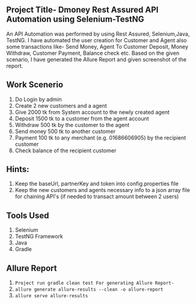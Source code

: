 ## Project Title- Dmoney Rest Assured API Automation using Selenium-TestNG

An API Automation was performed by using Rest Assured, Selenium,Java, TestNG. I have automated the user creation for Customer and Agent also some transactions like- Send Money, Agent To Customer Deposit, Money Withdraw, Customer Payment, Balance check etc. Based on the given scenario, I have generated the Allure Report and given screenshot of the report.

## Work Scenerio
1. Do Login by admin
2. Create 2 new customers and a agent
3. Give 2000 tk from System account to the newly created agent
4. Deposit 1500 tk to a customer from the agent account
5. Withdraw 500 tk by the customer to the agent
6. Send money 500 tk to another customer
7. Payment 100 tk to any merchant (e.g. 01686606905) by the recipient customer
8. Check balance of the recipient customer
   
## Hints:
1. Keep the baseUrl, partnerKey and token into config.properties file
2. Keep the new customers and agents necessary info to a json array file for chaining API's (if needed to transact amount between 2 users)
   
## Tools Used
1. Selenium
2. TestNG Framework
3. Java
4. Gradle

## Allure Report
1. ``` Project run gradle clean test For generating Allure Report- ```
2. ``` allure generate allure-results --clean -o allure-report ```
3. ``` allure serve allure-results ```
